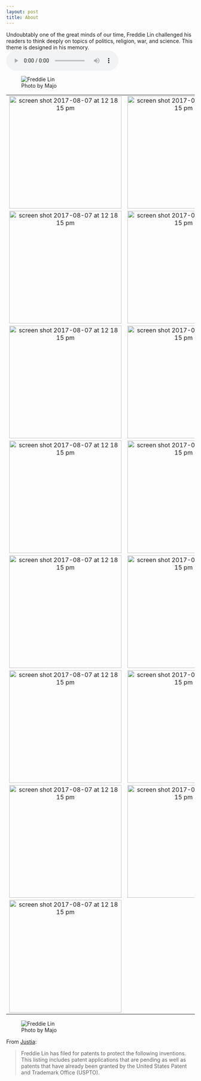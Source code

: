 ```yaml
---
layout: post
title: About
---
```


Undoubtably one of the great minds of our time, Freddie Lin challenged his readers to think deeply on topics of politics, religion, war, and science. This theme is designed in his memory.
<audio controls autoplay loop>
  <source src="{{ site.url }}/assets/audio/no_doubt.mp3" type="audio/mpeg">
  Your browser does not support the audio element.
</audio>

<figure>
  <img alt="Freddie Lin" src="{{ site.url }}/assets/images/majo/bruh_girl.jpg"/>
  <figcaption>
    Photo by Majo
  </figcaption>
</figure>

| | |
|:-------------------------:|:-------------------------:|
|<img width="300" alt="screen shot 2017-08-07 at 12 18 15 pm" src="{{ site.url }}/assets/images/majo/1.jpg">  |  <img width="300" alt="screen shot 2017-08-07 at 12 18 15 pm" src="{{ site.url }}/assets/images/majo/2.jpg">|
|<img width="300" alt="screen shot 2017-08-07 at 12 18 15 pm" src="{{ site.url }}/assets/images/majo/3.jpg"> | <img width="300" alt="screen shot 2017-08-07 at 12 18 15 pm" src="{{ site.url }}/assets/images/majo/4.jpg">|
|<img width="300" alt="screen shot 2017-08-07 at 12 18 15 pm" src="{{ site.url }}/assets/images/majo/5.jpg">|<img width="300" alt="screen shot 2017-08-07 at 12 18 15 pm" src="{{ site.url }}/assets/images/majo/6.jpg">|
|<img width="300" alt="screen shot 2017-08-07 at 12 18 15 pm" src="{{ site.url }}/assets/images/majo/7.jpg">  |  <img width="300" alt="screen shot 2017-08-07 at 12 18 15 pm" src="{{ site.url }}/assets/images/majo/8.jpg">|
|<img width="300" alt="screen shot 2017-08-07 at 12 18 15 pm" src="{{ site.url }}/assets/images/majo/9.jpg">  |  <img width="300" alt="screen shot 2017-08-07 at 12 18 15 pm" src="{{ site.url }}/assets/images/majo/10.jpg">|
|<img width="300" alt="screen shot 2017-08-07 at 12 18 15 pm" src="{{ site.url }}/assets/images/majo/11.jpg">  |  <img width="300" alt="screen shot 2017-08-07 at 12 18 15 pm" src="{{ site.url }}/assets/images/majo/12.jpg">|
|<img width="300" alt="screen shot 2017-08-07 at 12 18 15 pm" src="{{ site.url }}/assets/images/majo/13.jpg">  |  <img width="300" alt="screen shot 2017-08-07 at 12 18 15 pm" src="{{ site.url }}/assets/images/majo/14.jpg">|
|<img width="300" alt="screen shot 2017-08-07 at 12 18 15 pm" src="{{ site.url }}/assets/images/majo/15.jpg">|

<figure>
  <img alt="Freddie Lin" src="{{ site.url }}/assets/images/test.jpg"/>
  <figcaption>
    Photo by Majo
  </figcaption>
</figure>

From [Justia](https://patents.justia.com/inventor/freddie-lin):

>Freddie Lin has filed for patents to protect the following inventions. This listing includes patent applications that are pending as well as patents that have already been granted by the United States Patent and Trademark Office (USPTO).